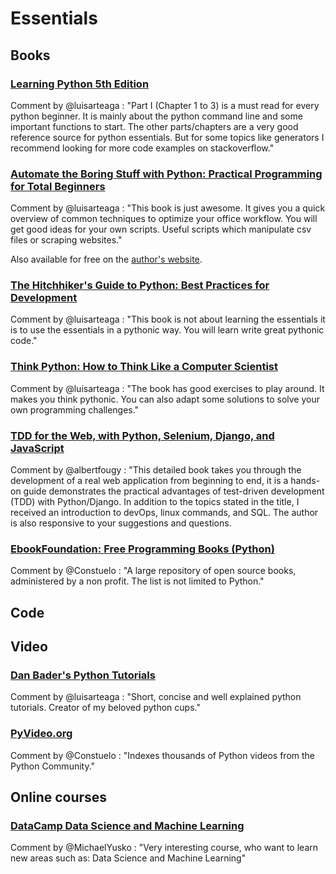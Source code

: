 # Essentials

## Books

### [Learning Python 5th Edition](https://www.amazon.com/Learning-Python-Powerful-Object-Oriented-Programming-ebook/dp/B00DDZPC9S/)
Comment by @luisarteaga : "Part I (Chapter 1 to 3) is a must read for every python beginner. It is mainly about the python command line and some important functions to start. The other parts/chapters are a very good reference source for python essentials. But for some topics like generators I recommend looking for more code examples on stackoverflow."

### [Automate the Boring Stuff with Python: Practical Programming for Total Beginners](https://www.amazon.com/Automate-Boring-Stuff-Python-Programming-ebook/dp/B00WJ049VU/)
Comment by @luisarteaga : "This book is just awesome. It gives you a quick overview of common techniques to optimize your office workflow. You will get good ideas for your own scripts. Useful scripts which manipulate csv files or scraping websites."

Also available for free on the [author's website](https://automatetheboringstuff.com/).

### [The Hitchhiker's Guide to Python: Best Practices for Development](https://www.amazon.com/Hitchhikers-Guide-Python-Practices-Development-ebook/dp/B01L9W8CVG/)
Comment by @luisarteaga : "This book is not about learning the essentials it is to use the essentials in a pythonic way. You will learn write great pythonic code."

### [Think Python: How to Think Like a Computer Scientist](https://www.amazon.com/Think-Python-Like-Computer-Scientist-ebook/dp/B018UXJ9EQ/)
Comment by @luisarteaga : "The book has good exercises to play around. It makes you think pythonic. You can also adapt some solutions to solve your own programming challenges."

### [TDD for the Web, with Python, Selenium, Django, and JavaScript](http://www.obeythetestinggoat.com/book/praise.harry.html)
Comment by @albertfougy : "This detailed book takes you through the development of a real web application from beginning to end, it is a hands-on guide demonstrates the practical advantages of test-driven development (TDD) with Python/Django. In addition to the topics stated in the title, I received an introduction to devOps, linux commands, and SQL. The author is also responsive to your suggestions and questions.

### [EbookFoundation: Free Programming Books (Python)](https://github.com/EbookFoundation/free-programming-books/blob/master/free-programming-books.md#python)
Comment by @Constuelo : "A large repository of open source books, administered by a non profit. The list is not limited to Python."

## Code

## Video

### [Dan Bader's Python Tutorials](https://www.youtube.com/channel/UCI0vQvr9aFn27yR6Ej6n5UA)
Comment by @luisarteaga : "Short, concise and well explained python tutorials. Creator of my beloved python cups."

### [PyVideo.org](http://pyvideo.org/)
Comment by @Constuelo : "Indexes thousands of Python videos from the Python Community."

## Online courses

### [DataCamp Data Science and Machine Learning](https://www.datacamp.com/)
Comment by @MichaelYusko : "Very interesting course, who want to learn new areas such as: Data Science and Machine Learning"
